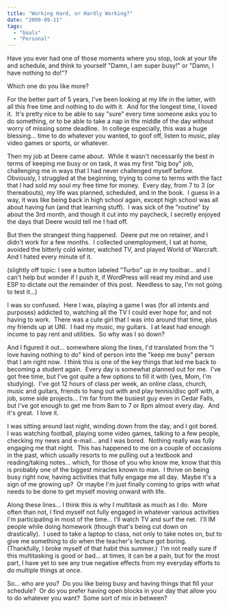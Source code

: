```yaml
---
title: "Working Hard, or Hardly Working?"
date: "2009-09-11"
tags:
  - "Goals"
  - "Personal"
---
```


Have you ever had one of those moments where you stop, look at your life and schedule, and think to yourself "Damn, I am super busy!" or "Damn, I have nothing to do!"?

Which one do you like more?

For the better part of 5 years, I've been looking at my life in the latter, with all this free time and nothing to do with it.  And for the longest time, I loved it.  It's pretty nice to be able to say "sure" every time someone asks you to do something, or to be able to take a nap in the middle of the day without worry of missing some deadline.  In college especially, this was a huge blessing... time to do whatever you wanted, to goof off, listen to music, play video games or sports, or whatever.

Then my job at Deere came about.  While it wasn't necessarily the best in terms of keeping me busy or on task, it was my first "big boy" job, challenging me in ways that I had never challenged myself before.  Obviously, I struggled at the beginning, trying to come to terms with the fact that I had sold my soul my free time for money.  Every day, from 7 to 3 (or thereabouts), my life was planned, scheduled, and in the book.  I guess in a way, it was like being back in high school again, except high school was all about having fun (and that learning stuff).  I was sick of the "routine" by about the 3rd month, and though it cut into my paycheck, I secretly enjoyed the days that Deere would tell me I had off.

But then the strangest thing happened.  Deere put me on retainer, and I didn't work for a few months.  I collected unemployment, I sat at home, avoided the bitterly cold winter, watched TV, and played World of Warcraft.  And I hated every minute of it.

(slightly off topic: I see a button labeled "Turbo" up in my toolbar... and I can't help but wonder if I push it, if WordPress will read my mind and use ESP to dictate out the remainder of this post.  Needless to say, I'm not going to test it...)

I was so confused.  Here I was, playing a game I was (for all intents and purposes) addicted to, watching all the TV I could ever hope for, and not having to work.  There was a cute girl that I was into around that time, plus my friends up at UNI.  I had my music, my guitars.  I at least had enough income to pay rent and utilities.  So why was I so down?

And I figured it out... somewhere along the lines, I'd translated from the "I love having nothing to do" kind of person into the "keep me busy" person that I am right now.  I think this is one of the key things that led me back to becoming a student again.  Every day is somewhat planned out for me.  I've got free time, but I've got quite a few options to fill it with (yes, Mom, I'm studying).  I've got 12 hours of class per week, an online class, church, music and guitars, friends to hang out with and play tennis/disc golf with, a job, some side projects... I'm far from the busiest guy even in Cedar Falls, but I've got enough to get me from 8am to 7 or 8pm almost every day.  And it's great.  I love it.

I was sitting around last night, winding down from the day, and I got bored.  I was watching football, playing some video games, talking to a few people, checking my news and e-mail... and I was bored.  Nothing really was fully engaging me that night.  This has happened to me on a couple of occasions in the past, which usually resorts to me pulling out a textbook and reading/taking notes... which, for those of you who know me, know that this is probably one of the biggest miracles known to man.  I thrive on being busy right now, having activities that fully engage me all day.  Maybe it's a sign of me growing up?  Or maybe I'm just finally coming to grips with what needs to be done to get myself moving onward with life.

Along these lines... I think this is why I multitask as much as I do.  More often than not, I find myself not fully engaged in whatever various activities I'm participating in most of the time... I'll watch TV and surf the net.  I'll IM people while doing homework (though that's being cut down on drastically).  I used to take a laptop to class, not only to take notes on, but to give me something to do when the teacher's lecture got boring.  (Thankfully, I broke myself of that habit this summer.)  I'm not really sure if this multitasking is good or bad... at times, it can be a pain, but for the most part, I have yet to see any true negative effects from my everyday efforts to do multiple things at once.

So... who are you?  Do you like being busy and having things that fill your schedule?  Or do you prefer having open blocks in your day that allow you to do whatever you want?  Some sort of mix in between?
